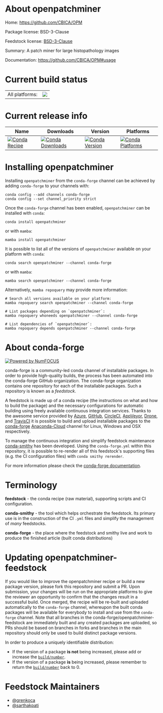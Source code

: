 About openpatchminer
====================

Home: https://github.com/CBICA/OPM

Package license: BSD-3-Clause

Feedstock license: [BSD-3-Clause](https://github.com/conda-forge/openpatchminer-feedstock/blob/main/LICENSE.txt)

Summary: A patch miner for large histopathology images

Documentation: https://github.com/CBICA/OPM#usage

Current build status
====================


<table><tr><td>All platforms:</td>
    <td>
      <a href="https://dev.azure.com/conda-forge/feedstock-builds/_build/latest?definitionId=13332&branchName=main">
        <img src="https://dev.azure.com/conda-forge/feedstock-builds/_apis/build/status/openpatchminer-feedstock?branchName=main">
      </a>
    </td>
  </tr>
</table>

Current release info
====================

| Name | Downloads | Version | Platforms |
| --- | --- | --- | --- |
| [![Conda Recipe](https://img.shields.io/badge/recipe-openpatchminer-green.svg)](https://anaconda.org/conda-forge/openpatchminer) | [![Conda Downloads](https://img.shields.io/conda/dn/conda-forge/openpatchminer.svg)](https://anaconda.org/conda-forge/openpatchminer) | [![Conda Version](https://img.shields.io/conda/vn/conda-forge/openpatchminer.svg)](https://anaconda.org/conda-forge/openpatchminer) | [![Conda Platforms](https://img.shields.io/conda/pn/conda-forge/openpatchminer.svg)](https://anaconda.org/conda-forge/openpatchminer) |

Installing openpatchminer
=========================

Installing `openpatchminer` from the `conda-forge` channel can be achieved by adding `conda-forge` to your channels with:

```
conda config --add channels conda-forge
conda config --set channel_priority strict
```

Once the `conda-forge` channel has been enabled, `openpatchminer` can be installed with `conda`:

```
conda install openpatchminer
```

or with `mamba`:

```
mamba install openpatchminer
```

It is possible to list all of the versions of `openpatchminer` available on your platform with `conda`:

```
conda search openpatchminer --channel conda-forge
```

or with `mamba`:

```
mamba search openpatchminer --channel conda-forge
```

Alternatively, `mamba repoquery` may provide more information:

```
# Search all versions available on your platform:
mamba repoquery search openpatchminer --channel conda-forge

# List packages depending on `openpatchminer`:
mamba repoquery whoneeds openpatchminer --channel conda-forge

# List dependencies of `openpatchminer`:
mamba repoquery depends openpatchminer --channel conda-forge
```


About conda-forge
=================

[![Powered by
NumFOCUS](https://img.shields.io/badge/powered%20by-NumFOCUS-orange.svg?style=flat&colorA=E1523D&colorB=007D8A)](https://numfocus.org)

conda-forge is a community-led conda channel of installable packages.
In order to provide high-quality builds, the process has been automated into the
conda-forge GitHub organization. The conda-forge organization contains one repository
for each of the installable packages. Such a repository is known as a *feedstock*.

A feedstock is made up of a conda recipe (the instructions on what and how to build
the package) and the necessary configurations for automatic building using freely
available continuous integration services. Thanks to the awesome service provided by
[Azure](https://azure.microsoft.com/en-us/services/devops/), [GitHub](https://github.com/),
[CircleCI](https://circleci.com/), [AppVeyor](https://www.appveyor.com/),
[Drone](https://cloud.drone.io/welcome), and [TravisCI](https://travis-ci.com/)
it is possible to build and upload installable packages to the
[conda-forge](https://anaconda.org/conda-forge) [Anaconda-Cloud](https://anaconda.org/)
channel for Linux, Windows and OSX respectively.

To manage the continuous integration and simplify feedstock maintenance
[conda-smithy](https://github.com/conda-forge/conda-smithy) has been developed.
Using the ``conda-forge.yml`` within this repository, it is possible to re-render all of
this feedstock's supporting files (e.g. the CI configuration files) with ``conda smithy rerender``.

For more information please check the [conda-forge documentation](https://conda-forge.org/docs/).

Terminology
===========

**feedstock** - the conda recipe (raw material), supporting scripts and CI configuration.

**conda-smithy** - the tool which helps orchestrate the feedstock.
                   Its primary use is in the construction of the CI ``.yml`` files
                   and simplify the management of *many* feedstocks.

**conda-forge** - the place where the feedstock and smithy live and work to
                  produce the finished article (built conda distributions)


Updating openpatchminer-feedstock
=================================

If you would like to improve the openpatchminer recipe or build a new
package version, please fork this repository and submit a PR. Upon submission,
your changes will be run on the appropriate platforms to give the reviewer an
opportunity to confirm that the changes result in a successful build. Once
merged, the recipe will be re-built and uploaded automatically to the
`conda-forge` channel, whereupon the built conda packages will be available for
everybody to install and use from the `conda-forge` channel.
Note that all branches in the conda-forge/openpatchminer-feedstock are
immediately built and any created packages are uploaded, so PRs should be based
on branches in forks and branches in the main repository should only be used to
build distinct package versions.

In order to produce a uniquely identifiable distribution:
 * If the version of a package **is not** being increased, please add or increase
   the [``build/number``](https://docs.conda.io/projects/conda-build/en/latest/resources/define-metadata.html#build-number-and-string).
 * If the version of a package **is** being increased, please remember to return
   the [``build/number``](https://docs.conda.io/projects/conda-build/en/latest/resources/define-metadata.html#build-number-and-string)
   back to 0.

Feedstock Maintainers
=====================

* [@grenkoca](https://github.com/grenkoca/)
* [@sarthakpati](https://github.com/sarthakpati/)

